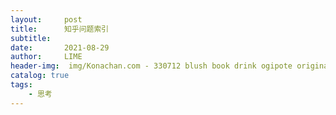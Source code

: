 ```yaml
---
layout:     post
title:      知乎问题索引
subtitle:   
date:       2021-08-29
author:     LIME
header-img:  img/Konachan.com - 330712 blush book drink ogipote original ponytail reflection school_uniform.jpg
catalog: true
tags:
    - 思考
---
```

